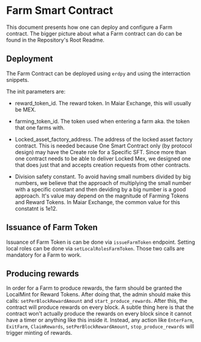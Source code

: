 # Farm Smart Contract

This document presents how one can deploy and configure a Farm contract.
The bigger picture about what a Farm contract can do can be found in the Repository's Root Readme.

## Deployment

The Farm Contract can be deployed using `erdpy` and using the interraction snippets.

The init parameters are:

- reward_token_id. The reward token. In Maiar Exchange, this will usually be MEX.

- farming_token_id. The token used when entering a farm aka. the token that one farms with.

- Locked_asset_factory_address. The address of the locked asset factory contract. This is needed because One Smart Contract only (by protocol design) may have the Create role for a Specific SFT. Since more than one contract needs to be able to deliver Locked Mex, we designed one that does just that and accepts creation requests from other contracts.

- Division safety constant. To avoid having small numbers divided by big numbers, we believe that the approach of multiplying the small number with a specific constant and then deviding by a big number is a good approach. It's value may depend on the magnitude of Farming Tokens and Reward Tokens. In Maiar Exchange, the common value for this constatnt is 1e12.

## Issuance of Farm Token

Issuance of Farm Token is can be done via `issueFarmToken` endpoint. Setting local roles can be done via `setLocalRolesFarmToken`. Those two calls are mandatory for a Farm to work.

## Producing rewards

In order for a Farm to produce rewards, the farm should be granted the LocalMint for Reward Tokens. After doing that, the admin should make this calls: `setPerBlockRewardAmount` and `start_produce_rewards`. After this, the contract will produce rewards on every block. A subtle thing here is that the contract won't actually produce the rewards on every block since it cannot have a timer or anything like this inside it. Instead, any action like `EnterFarm`, `ExitFarm`, `ClaimRewards`, `setPerBlockRewardAmount`, `stop_produce_rewards` will trigger minting of rewards.
